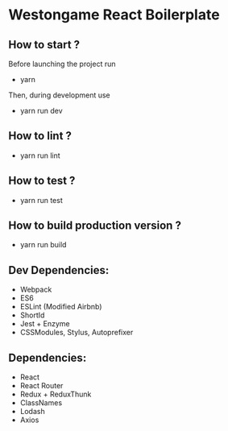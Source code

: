 # Westongame React Boilerplate

## How to start ?
Before launching the project run
- yarn

Then, during development use
- yarn run dev

## How to lint ?
- yarn run lint

## How to test ?
- yarn run test

## How to build production version ?
- yarn run build


## Dev Dependencies:
- Webpack
- ES6
- ESLint (Modified Airbnb)
- ShortId
- Jest + Enzyme
- CSSModules, Stylus, Autoprefixer

## Dependencies:
- React
- React Router
- Redux + ReduxThunk
- ClassNames
- Lodash
- Axios
